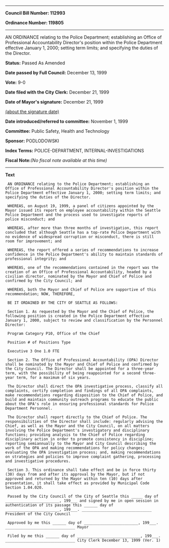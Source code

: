 

********

**Council Bill Number: 112993**
   
**Ordinance Number: 119805**
********

 AN ORDINANCE relating to the Police Department; establishing an Office of Professional Accountability Director's position within the Police Department effective January 1, 2000; setting term limits; and specifying the duties of the Director.

**Status:** Passed As Amended
   
**Date passed by Full Council:** December 13, 1999
   
**Vote:** 9-0
   
**Date filed with the City Clerk:** December 21, 1999
   
**Date of Mayor's signature:** December 21, 1999
   
[(about the signature date)](/~public/approvaldate.htm)
   
   
   
**Date introduced/referred to committee:** November 1, 1999
   
**Committee:** Public Safety, Health and Technology
   
**Sponsor:** PODLODOWSKI
   
   
**Index Terms:** POLICE-DEPARTMENT, INTERNAL-INVESTIGATIONS

**Fiscal Note:**_(No fiscal note available at this time)_

********

**Text**
   
```
 AN ORDINANCE relating to the Police Department; establishing an Office of Professional Accountability Director's position within the Police Department effective January 1, 2000; setting term limits; and specifying the duties of the Director.

 WHEREAS, on August 19, 1999, a panel of citizens appointed by the Mayor issued its report on employee accountability within the Seattle Police Department and the process used to investigate reports of police misconduct; and

 WHEREAS, after more than three months of investigation, this report concluded that although Seattle has a top-rate Police Department with no evidence of widespread corruption or misconduct, there is still room for improvement; and

 WHEREAS, the report offered a series of recommendations to increase confidence in the Police Department's ability to maintain standards of professional integrity; and

 WHEREAS, one of the recommendations contained in the report was the creation of an Office of Professional Accountability, headed by a civilian director, nominated by the Mayor and Chief of Police and confirmed by the City Council; and

 WHEREAS, both the Mayor and Chief of Police are supportive of this recommendation; NOW, THEREFORE,

 BE IT ORDAINED BY THE CITY OF SEATTLE AS FOLLOWS:

 Section 1. As requested by the Mayor and the Chief of Police, the following position is created in the Police Department effective January 1, 2000, subject to review and classification by the Personnel Director:

 Program Category P10, Office of the Chief

 Position # of Positions Type

 Executive 3 One 1.0 FTE

 Section 2. The Office of Professional Accountability (OPA) Director shall be nominated by the Mayor and Chief of Police and confirmed by the City Council. The Director shall be appointed for a three-year term, with the possibility of being reappointed for a second three- year term, for a maximum of six years.

 The Director shall direct the OPA investigative process, classify all complaints, certify completion and findings of all OPA complaints, make recommendations regarding disposition to the Chief of Police, and build and maintain community outreach programs to educate the public about the OPA's role in ensuring professional standards for Police Department Personnel.

 The Director shall report directly to the Chief of Police. The responsibilities of the Director shall include: regularly advising the Chief, as well as the Mayor and the City Council, on all matters involving the Police Department's investigatory and disciplinary functions; providing analysis to the Chief of Police regarding disciplinary action in order to promote consistency in discipline; reporting semiannually to the Mayor and City Council describing the work of the OPA and making recommendations for policy changes; evaluating the OPA investigation process; and, making recommendations on strategies and policies to improve complaint gathering, processing and investigative procedures.

 Section 3. This ordinance shall take effect and be in force thirty (30) days from and after its approval by the Mayor, but if not approved and returned by the Mayor within ten (10) days after presentation, it shall take effect as provided by Municipal Code Section 1.04.020.

 Passed by the City Council of the City of Seattle this _____ day of ________________________, 199___ and signed by me in open session in authentication of its passage this ______ day of ________________________, 199___. _______________________________ President of the City Council

 Approved by me this ______ day of ________________________, 199___. _______________________________ Mayor

 Filed by me this ______ day of ____________________________, 199___. _______________________________ City Clerk December 13, 1999 (Ver. 1)

```
